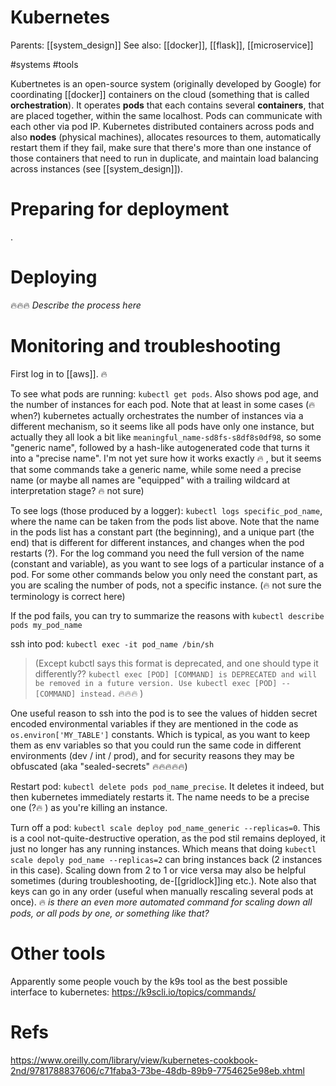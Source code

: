 # Kubernetes

Parents: [[system_design]]
See also: [[docker]], [[flask]], [[microservice]]

#systems #tools


Kubertnetes is an open-source system (originally developed by Google) for coordinating [[docker]] containers on the cloud (something that is called **orchestration**). It operates **pods** that each contains several **containers**, that are placed together, within the same localhost. Pods can communicate with each other via pod IP. Kubernetes distributed containers across pods and also **nodes** (physical machines), allocates resources to them, automatically restart them if they fail, make sure that there's more than one instance of those containers that need to run in duplicate, and maintain load balancing across instances (see [[system_design]]).

# Preparing for deployment

.

# Deploying

🔥🔥🔥 _Describe the process here_

# Monitoring and troubleshooting

First log in to [[aws]]. 🔥

To see what pods are running: `kubectl get pods`. Also shows pod age, and the number of instances for each pod. Note that at least in some cases (🔥 when?) kubernetes actually orchestrates the number of instances via a different mechanism, so it seems like all pods have only one instance, but actually they all look a bit like `meaningful_name-sd8fs-s8df8s0df98`, so some "generic name", followed by a hash-like autogenerated code that turns it into a "precise name". I'm not yet sure how it works exactly 🔥 , but it seems that some commands take a generic name, while some need a precise name (or maybe all names are "equipped" with a trailing wildcard at interpretation stage? 🔥 not sure)

To see logs (those produced by a logger): `kubectl logs specific_pod_name`, where the name can be taken from the pods list above. Note that the name in the pods list has a constant part (the beginning), and a unique part (the end) that is different for different instances, and changes when the pod restarts (?). For the log command you need the full version of the name (constant and variable), as you want to see logs of a particular instance of a pod. For some other commands below you only need the constant part, as you are scaling the number of pods, not a specific instance. (🔥 not sure the terminology is correct here)

If the pod fails, you can try to summarize the reasons with `kubectl describe pods my_pod_name`

ssh into pod: `kubectl exec -it pod_name /bin/sh`
> (Except kubctl says this format is deprecated, and one should type it differently??
`kubectl exec [POD] [COMMAND] is DEPRECATED and will be removed in a future version. Use kubectl exec [POD] -- [COMMAND] instead.` 🔥🔥🔥 )

One useful reason to ssh into the pod is to see the values of hidden secret encoded environmental variables if they are mentioned in the code as `os.environ['MY_TABLE']` constants. Which is typical, as you want to keep them as env variables so that you could run the same code in different environments (dev / int / prod), and for security reasons they may be obfuscated (aka "sealed-secrets" 🔥🔥🔥🔥🔥)

Restart pod: `kubectl delete pods pod_name_precise`. It deletes it indeed, but then kubernetes immediately restarts it. The name needs to be a precise one (?🔥 ) as you're killing an instance.

Turn off a pod: `kubectl scale deploy pod_name_generic --replicas=0`. This is a cool not-quite-destructive operation, as the pod stil remains deployed, it just no longer has any running instances. Which means that doing `kubectl scale depoly pod_name --replicas=2` can bring instances back (2 instances in this case). Scaling down from 2 to 1 or vice versa may also be helpful sometimes (during troubleshooting, de-[[gridlock]]ing etc.). Note also that keys can go in any order (useful when manually rescaling several pods at once). 🔥 _is there an even more automated command for scaling down all pods, or all pods by one, or something like that?_

# Other tools

Apparently some people vouch by the k9s tool as the best possible interface to kubernetes: https://k9scli.io/topics/commands/

# Refs

https://www.oreilly.com/library/view/kubernetes-cookbook-2nd/9781788837606/c71faba3-73be-48db-89b9-7754625e98eb.xhtml